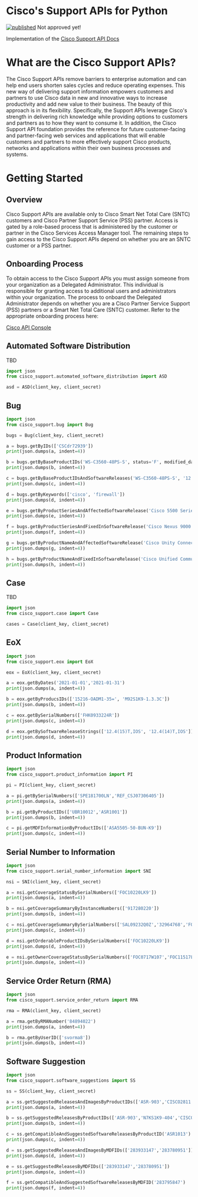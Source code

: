 # Cisco's Support APIs for Python

[![published](https://static.production.devnetcloud.com/codeexchange/assets/images/devnet-published.svg)](https://developer.cisco.com/codeexchange/github/repo/rothdennis/cisco_support) Not approved yet!

Implementation of the [Cisco Support API Docs](https://developer.cisco.com/docs/support-apis/#!introduction-to-cisco-support-apis)

# What are the Cisco Support APIs?

The Cisco Support APIs remove barriers to enterprise automation and can help end users shorten sales cycles and reduce operating expenses. This new way of delivering support information empowers customers and partners to use Cisco data in new and innovative ways to increase productivity and add new value to their business. The beauty of this approach is in its flexibility. Specifically, the Support APIs leverage Cisco's strength in delivering rich knowledge while providing options to customers and partners as to how they want to consume it. In addition, the Cisco Support API foundation provides the reference for future customer-facing and partner-facing web services and applications that will enable customers and partners to more effectively support Cisco products, networks and applications within their own business processes and systems.

# Getting Started

## Overview
Cisco Support APIs are available only to Cisco Smart Net Total Care (SNTC) customers and Cisco Partner Support Service (PSS) partner. Access is gated by a role-based process that is administered by the customer or partner in the Cisco Services Access Manager tool. The remaining steps to gain access to the Cisco Support APIs depend on whether you are an SNTC customer or a PSS partner.

## Onboarding Process
To obtain access to the Cisco Support APIs you must assign someone from your organization as a Delegated Administrator. This individual is responsible for granting access to additional users and administrators within your organization. The process to onboard the Delegated Administrator depends on whether you are a Cisco Partner Service Support (PSS) partners or a Smart Net Total Care (SNTC) customer. Refer to the appropriate onboarding process here:

[Cisco API Console](https://apiconsole.cisco.com/)

## Automated Software Distribution

TBD
```py
import json
from cisco_support.automated_software_distribution import ASD

asd = ASD(client_key, client_secret)
```

## Bug

```py
import json
from cisco_support.bug import Bug

bugs = Bug(client_key, client_secret)

a = bugs.getByIDs(['CSCdr72939'])
print(json.dumps(a, indent=4))

b = bugs.getByBaseProductIDs('WS-C3560-48PS-S', status='F', modified_date=5, severity=2, sort_by='modified_date')
print(json.dumps(b, indent=4))

c = bugs.getByBaseProductIDsAndSoftwareReleases('WS-C3560-48PS-S', '12.2(25)SE', modified_date=5, sort_by='modified_date')
print(json.dumps(c, indent=4))

d = bugs.getByKeywords(['cisco', 'firewall'])
print(json.dumps(d, indent=4))

e = bugs.getByProductSeriesAndAffectedSoftwareRelease('Cisco 5500 Series Wireless Controllers', ['7.4(100.0)'])
print(json.dumps(e, indent=4))

f = bugs.getByProductSeriesAndFixedInSoftwareRelease('Cisco Nexus 9000 Series Switches', ['10.1(1)'], modified_date=5)
print(json.dumps(f, indent=4))

g = bugs.getByProductNameAndAffectedSoftwareRelease('Cisco Unity Connection Version 10.5', ['10.5(2)'], modified_date=5)
print(json.dumps(g, indent=4))

h = bugs.getByProductNameAndFixedInSoftwareRelease('Cisco Unified Communications Manager (CallManager)', ['10.5'])
print(json.dumps(h, indent=4))

```

## Case

TBD
```py
import json
from cisco_support.case import Case

cases = Case(client_key, client_secret)
```

## EoX

```py
import json
from cisco_support.eox import EoX

eox = EoX(client_key, client_secret)

a = eox.getByDates('2021-01-01','2021-01-31')
print(json.dumps(a, indent=4))

b = eox.getByProducsIDs(['15216-OADM1-35=', 'M92S1K9-1.3.3C'])
print(json.dumps(b, indent=4))

c = eox.getBySerialNumbers(['FHK0933224R'])
print(json.dumps(c, indent=4))

d = eox.getBySoftwareReleaseStrings(['12.4(15)T,IOS', '12.4(14)T,IOS'])
print(json.dumps(d, indent=4))
```

## Product Information

```py
import json
from cisco_support.product_information import PI

pi = PI(client_key, client_secret)

a = pi.getBySerialNumbers(['SPE181700LN','REF_CSJ07306405'])
print(json.dumps(a, indent=4))

b = pi.getByProductIDs(['UBR10012','ASR1001'])
print(json.dumps(b, indent=4))

c = pi.getMDFInformationByProductIDs(['ASA5505-50-BUN-K9'])
print(json.dumps(c, indent=4))
```

## Serial Number to Information

```py
import json
from cisco_support.serial_number_information import SNI

nsi = SNI(client_key, client_secret)

a = nsi.getCoverageStatusBySerialNumbers(['FOC10220LK9'])
print(json.dumps(a, indent=4))

b = nsi.getCoverageSummaryByInstanceNumbers(['917280220'])
print(json.dumps(b, indent=4))

c = nsi.getCoverageSummaryBySerialNumbers(['SAL09232Q0Z','32964768','FOC0903N5J9','INM07501EC3','SWCAT1239A0CJ'])
print(json.dumps(c, indent=4))

d = nsi.getOrderableProductIDsBySerialNumbers(['FOC10220LK9'])
print(json.dumps(d, indent=4))

e = nsi.getOwnerCoverageStatusBySerialNumbers(['FOC0717W107','FOC11517LEX','FOC0737Y43K'])
print(json.dumps(e, indent=4))
```

## Service Order Return (RMA)

```py
import json
from cisco_support.service_order_return import RMA

rma = RMA(client_key, client_secret)

a = rma.getByRMANumber('84894022')
print(json.dumps(a, indent=4))

b = rma.getByUserID(['svorma8'])
print(json.dumps(b, indent=4))
```

## Software Suggestion

```py
import json
from cisco_support.software_suggestions import SS

ss = SS(client_key, client_secret)

a = ss.getSuggestedReleasesAndImagesByProductIDs(['ASR-903','CISCO2811','N7K-C7018'])
print(json.dumps(a, indent=4))

b = ss.getSuggestedReleasesByProductIDs(['ASR-903','N7KS1K9-404','CISCO2811', 'ONS-GX-2FC-MMI'])
print(json.dumps(b, indent=4))

c = ss.getCompatibleAndSuggestedSoftwareReleasesByProductID('ASR1013')
print(json.dumps(c, indent=4))

d = ss.getSuggestedReleasesAndImagesByMDFIDs(['283933147','283780951'])
print(json.dumps(d, indent=4))

e = ss.getSuggestedReleasesByMDFIDs(['283933147','283780951'])
print(json.dumps(e, indent=4))

f = ss.getCompatibleAndSuggestedSoftwareReleasesByMDFID('283795847')
print(json.dumps(f, indent=4))
```
